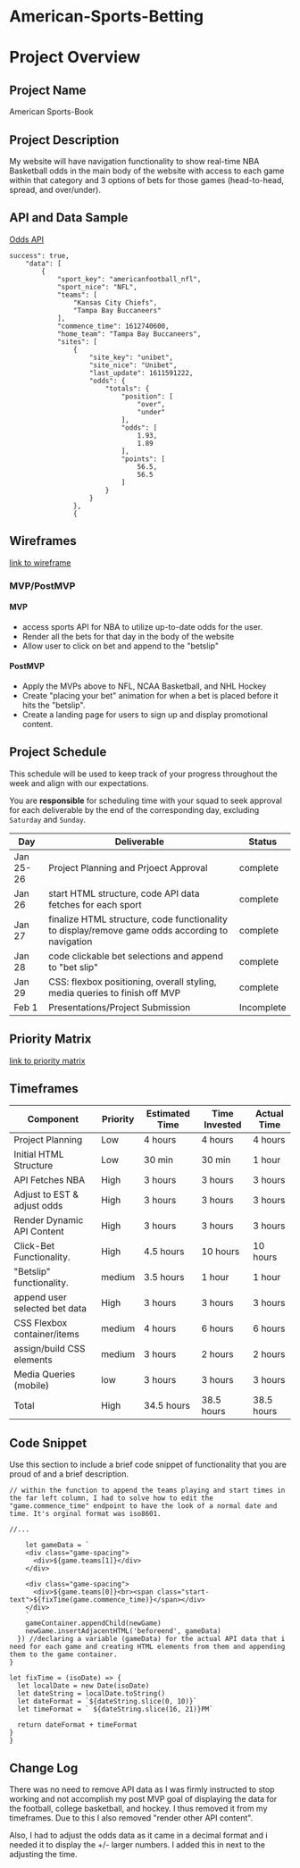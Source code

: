 # American-Sports-Betting

# Project Overview

## Project Name

American Sports-Book

## Project Description

My website will have navigation functionality to show real-time NBA Basketball odds in the main body of the website with access to each game within that category and 3 options of bets for those games (head-to-head, spread, and over/under).


## API and Data Sample

[Odds API](https://the-odds-api.com/liveapi/guides/v3/#overview)

```
success": true,
    "data": [
        {
            "sport_key": "americanfootball_nfl",
            "sport_nice": "NFL",
            "teams": [
                "Kansas City Chiefs",
                "Tampa Bay Buccaneers"
            ],
            "commence_time": 1612740600,
            "home_team": "Tampa Bay Buccaneers",
            "sites": [
                {
                    "site_key": "unibet",
                    "site_nice": "Unibet",
                    "last_update": 1611591222,
                    "odds": {
                        "totals": {
                            "position": [
                                "over",
                                "under"
                            ],
                            "odds": [
                                1.93,
                                1.89
                            ],
                            "points": [
                                56.5,
                                56.5
                            ]
                        }
                    }
                },
                {
```

## Wireframes

[link to wireframe](https://wireframe.cc/Uk1vUI)

### MVP/PostMVP

#### MVP 

- access sports API for NBA to utilize up-to-date odds for the user.
- Render all the bets for that day in the body of the website
- Allow user to click on bet and append to the "betslip"

#### PostMVP  

- Apply the MVPs above to NFL, NCAA Basketball, and NHL Hockey
- Create "placing your bet" animation for when a bet is placed before it hits the "betslip".
- Create a landing page for users to sign up and display promotional content.

## Project Schedule

This schedule will be used to keep track of your progress throughout the week and align with our expectations.  

You are **responsible** for scheduling time with your squad to seek approval for each deliverable by the end of the corresponding day, excluding `Saturday` and `Sunday`.

|  Day | Deliverable | Status
|---|---| ---|
|Jan 25-26| Project Planning and Prjoect Approval | complete
|Jan 26| start HTML structure, code API data fetches for each sport | complete
|Jan 27| finalize HTML structure, code functionality to display/remove game odds according to navigation | complete
|Jan 28| code clickable bet selections and append to "bet slip"  | complete
|Jan 29| CSS: flexbox positioning, overall styling, media queries to finish off MVP | complete
|Feb 1| Presentations/Project Submission | Incomplete

## Priority Matrix

[link to priority matrix](https://app.conceptboard.com/board/di08-1nh7-xtis-5104-qs17)

## Timeframes

|          Component            | Priority | Estimated Time | Time Invested | Actual Time |
|---|---| ---| ---| ---|
|     Project Planning          |    Low   |    4 hours     |    4 hours    |   4 hours   |
| Initial HTML Structure        |    Low   |    30 min      |    30 min     |   1 hour    |
|      API Fetches NBA          |    High  |    3 hours     |    3 hours    |   3 hours   |
|  Adjust to EST & adjust odds  |    High  |    3 hours     |    3 hours    |   3 hours   |
|  Render Dynamic API Content   |    High  |    3 hours     |    3 hours    |   3 hours   |
| Click-Bet Functionality.      |    High  |    4.5 hours   |    10 hours   |   10 hours  |
| "Betslip" functionality.      |  medium  |    3.5 hours   |    1 hour     |   1 hour    |
|  append user selected bet data|    High  |    3 hours     |    3 hours    |   3 hours   |
|   CSS Flexbox container/items |  medium  |    4 hours     |    6 hours    |   6 hours   |
|   assign/build CSS elements   |  medium  |    3 hours     |    2 hours    |   2 hours   |
|    Media Queries (mobile)     |   low    |    3 hours     |    3 hours    |   3 hours   |
|             Total             |    High  |    34.5 hours  |    38.5 hours |   38.5 hours|



## Code Snippet

Use this section to include a brief code snippet of functionality that you are proud of and a brief description.  

```
// within the function to append the teams playing and start times in the far left column, I had to solve how to edit the "game.commence_time" endpoint to have the look of a normal date and time. It's orginal format was iso8601.

//...

    let gameData = ` 
    <div class="game-spacing">
      <div>${game.teams[1]}</div>
    </div>

    <div class="game-spacing">
      <div>${game.teams[0]}<br><span class="start-text">${fixTime(game.commence_time)}</span></div>
    </div>
    `
    gameContainer.appendChild(newGame)
    newGame.insertAdjacentHTML('beforeend', gameData)
  }) //declaring a variable (gameData) for the actual API data that i need for each game and creating HTML elements from them and appending them to the game container. 
}

let fixTime = (isoDate) => {
  let localDate = new Date(isoDate)
  let dateString = localDate.toString()
  let dateFormat = `${dateString.slice(0, 10)}`
  let timeFormat = ` ${dateString.slice(16, 21)}PM`

  return dateFormat + timeFormat
}
}
```

## Change Log
 There was no need to remove API data as I was firmly instructed to stop working and not accomplish my post MVP goal of displaying the data for the football, college basketball, and hockey. I thus removed it from my timeframes. Due to this I also removed "render other API content". 

 Also, I had to adjust the odds data as it came in a decimal format and i needed it to display the +/- larger numbers. I added this in next to the adjusting the time. 
